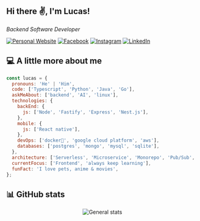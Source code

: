<h2>Hi there ✌️, I'm Lucas!</h2>
<p><em>Backend Software Developer</a>
</em></p>

[![Personal Website](https://img.shields.io/badge/Personal-Website-green)](https://lucas-pereira-miranda-github-io.vercel.app/) [![Facebook](https://img.shields.io/badge/Facebook-%231877F2.svg?logo=Facebook&logoColor=white)](https://facebook.com/lucas.miranda.777158) [![Instagram](https://img.shields.io/badge/Instagram-%23E4405F.svg?logo=Instagram&logoColor=white)](https://instagram.com/_lucaspmiranda_) [![LinkedIn](https://img.shields.io/badge/LinkedIn-%230077B5.svg?logo=linkedin&logoColor=white)](https://linkedin.com/in/lucas-pereira-miranda-91452415b)

## 💻 A little more about me

```javascript
const lucas = {
  pronouns: 'He' | 'Him',
  code: ['Typescript', 'Python', 'Java', 'Go'],
  askMeAbout: ['backend', 'AI', 'linux'],
  technologies: {
    backEnd: {
      js: ['Node', 'Fastify', 'Express', 'Nest.js'],
    },
    mobile: {
      js: ['React native'],
    },
    devOps: ['docker🐳', 'google cloud platform', 'aws'],
    databases: ['postgres', 'mongo', 'mysql', 'sqlite'],
  },
  architecture: ['Serverless', 'Microservice', 'Monorepo', 'Pub/Sub', 'Queue'],
  currentFocus: ['Frontend', 'always keep learning'],
  funFact: 'I love pets, anime & movies',
};
```

## 📊 GitHub stats

<p align="center">
  <img src="https://github-readme-stats.vercel.app/api?username=LucasPereiraMiranda&theme=react&hide_border=true&include_all_commits=true&count_private=true" alt="General stats">
</p>
